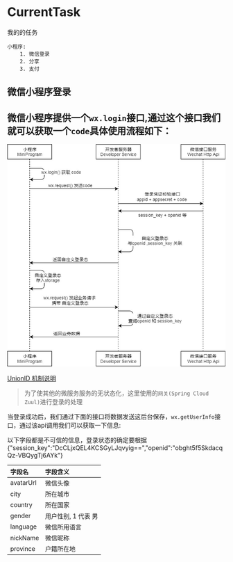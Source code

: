 # CurrentTask
我的的任务
```
小程序:
	1. 微信登录
	2. 分享
	3. 支付
```
## 微信小程序登录
微信小程序提供一个`wx.login`接口,通过这个接口我们就可以获取一个`code`具体使用流程如下：
---
![登录流图](登录流程图.jpg)


[UnionID 机制说明](https://developers.weixin.qq.com/miniprogram/dev/framework/open-ability/union-id.html)
> 为了使其他的微服务服务的无状态化，这里使用的`网关(Spring Cloud Zuul)`进行登录的处理

当登录成功后，我们通过下面的接口将数据发送这后台保存，`wx.getUserInfo`接口，通过该api调用我们可以获取一下信息:

以下字段都是不可信的信息，登录状态的确定要根据
{"session_key":"DcCLjxQEL4KCSGyLJqvyig==","openid":"obght5f5SkdacqQz-VBQygTj6AYk"}


字段名|字段含义
:-|:-
avatarUrl| 微信头像
city | 所在城市
country|所在国家
gender| 用户性别, 1 代表 男
language | 微信所用语言
nickName | 微信昵称
province | 户籍所在地

